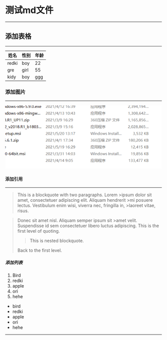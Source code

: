 # 测试md文件
-----------------------------------
## 添加表格
- - -
| 姓名  | 性别 | 年龄 |
| ----- | ---- | ---- |
| redki | boy  | 22   |
| gre   | girl | 55   |
| kidy  | boy  | ggg  |

### 添加图片
- - - - 
![插入图片](动画1.gif)

#### 添加引用
- - -
> This is a blockquote with two paragraphs. Lorem >ipsum dolor sit amet,
>consectetuer adipiscing elit. Aliquam hendrerit >mi posuere lectus.
>Vestibulum enim wisi, viverra nec, fringilla in, >laoreet vitae, risus.

> Donec sit amet nisl. Aliquam semper ipsum sit >amet velit. Suspendisse
>id sem consectetuer libero luctus adipiscing.
> This is the first level of quoting.
>
> > This is nested blockquote.
>
> Back to the first level.

##### 添加列表
1. Bird
2. redki
3. apple
4. ori
5. hehe

- bird
- redki
- apple
- ori
- hehe
  
---